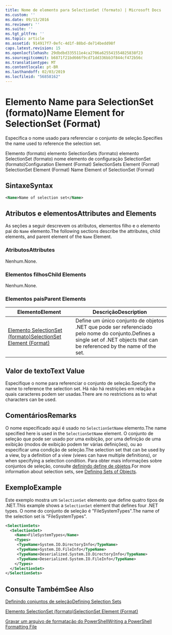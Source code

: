 ```yaml
---
title: Nome de elemento para SelectionSet (formato) | Microsoft Docs
ms.custom: ''
ms.date: 09/13/2016
ms.reviewer: ''
ms.suite: ''
ms.tgt_pltfrm: ''
ms.topic: article
ms.assetid: 914917f7-0efc-4d1f-88bd-de714bedd98f
caps.latest.revision: 15
ms.openlocfilehash: 29dbdbd335511e4ca2706a625541554825838f23
ms.sourcegitcommit: b6871f21bd666f9cd71dd336bb3f844cf472b56c
ms.translationtype: MT
ms.contentlocale: pt-BR
ms.lasthandoff: 02/03/2019
ms.locfileid: "56858162"
---
```

# <a name="name-element-for-selectionset-format"></a><span data-ttu-id="61191-102">Elemento Name para SelectionSet (formato)</span><span class="sxs-lookup"><span data-stu-id="61191-102">Name Element for SelectionSet (Format)</span></span>

<span data-ttu-id="61191-103">Especifica o nome usado para referenciar o conjunto de seleção.</span><span class="sxs-lookup"><span data-stu-id="61191-103">Specifies the name used to reference the selection set.</span></span>

<span data-ttu-id="61191-104">Elemento (formato) elemento SelectionSets (formato) elemento SelectionSet (formato) nome elemento de configuração SelectionSet (formato)</span><span class="sxs-lookup"><span data-stu-id="61191-104">Configuration Element (Format) SelectionSets Element (Format) SelectionSet Element (Format) Name Element of SelectionSet (Format)</span></span>

## <a name="syntax"></a><span data-ttu-id="61191-105">Sintaxe</span><span class="sxs-lookup"><span data-stu-id="61191-105">Syntax</span></span>

```xml
<Name>Name of selection set</Name>
```

## <a name="attributes-and-elements"></a><span data-ttu-id="61191-106">Atributos e elementos</span><span class="sxs-lookup"><span data-stu-id="61191-106">Attributes and Elements</span></span>

<span data-ttu-id="61191-107">As seções a seguir descrevem os atributos, elementos filho e o elemento pai do `Name` elemento.</span><span class="sxs-lookup"><span data-stu-id="61191-107">The following sections describe the attributes, child elements, and parent element of the `Name` Element.</span></span>

### <a name="attributes"></a><span data-ttu-id="61191-108">Atributos</span><span class="sxs-lookup"><span data-stu-id="61191-108">Attributes</span></span>

<span data-ttu-id="61191-109">Nenhum.</span><span class="sxs-lookup"><span data-stu-id="61191-109">None.</span></span>

### <a name="child-elements"></a><span data-ttu-id="61191-110">Elementos filhos</span><span class="sxs-lookup"><span data-stu-id="61191-110">Child Elements</span></span>

<span data-ttu-id="61191-111">Nenhum.</span><span class="sxs-lookup"><span data-stu-id="61191-111">None.</span></span>

### <a name="parent-elements"></a><span data-ttu-id="61191-112">Elementos pais</span><span class="sxs-lookup"><span data-stu-id="61191-112">Parent Elements</span></span>

|<span data-ttu-id="61191-113">Elemento</span><span class="sxs-lookup"><span data-stu-id="61191-113">Element</span></span>|<span data-ttu-id="61191-114">Descrição</span><span class="sxs-lookup"><span data-stu-id="61191-114">Description</span></span>|
|-------------|-----------------|
|[<span data-ttu-id="61191-115">Elemento SelectionSet (formato)</span><span class="sxs-lookup"><span data-stu-id="61191-115">SelectionSet Element (Format)</span></span>](./selectionset-element-format.md)|<span data-ttu-id="61191-116">Define um único conjunto de objetos .NET que pode ser referenciado pelo nome do conjunto.</span><span class="sxs-lookup"><span data-stu-id="61191-116">Defines a single set of .NET objects that can be referenced by the name of the set.</span></span>|

## <a name="text-value"></a><span data-ttu-id="61191-117">Valor de texto</span><span class="sxs-lookup"><span data-stu-id="61191-117">Text Value</span></span>

<span data-ttu-id="61191-118">Especifique o nome para referenciar o conjunto de seleção.</span><span class="sxs-lookup"><span data-stu-id="61191-118">Specify the name to reference the selection set.</span></span> <span data-ttu-id="61191-119">Há não há restrições em relação a quais caracteres podem ser usadas.</span><span class="sxs-lookup"><span data-stu-id="61191-119">There are no restrictions as to what characters can be used.</span></span>

## <a name="remarks"></a><span data-ttu-id="61191-120">Comentários</span><span class="sxs-lookup"><span data-stu-id="61191-120">Remarks</span></span>

<span data-ttu-id="61191-121">O nome especificado aqui é usado no `SelectionSetName` elemento.</span><span class="sxs-lookup"><span data-stu-id="61191-121">The name specified here is used in the `SelectionSetName` element.</span></span> <span data-ttu-id="61191-122">O conjunto de seleção que pode ser usado por uma exibição, por uma definição de uma exibição (modos de exibição podem ter várias definições), ou ao especificar uma condição de seleção.</span><span class="sxs-lookup"><span data-stu-id="61191-122">The selection set that can be used by a view, by a definition of a view (views can have multiple definitions), or when specifying a selection condition.</span></span> <span data-ttu-id="61191-123">Para obter mais informações sobre conjuntos de seleção, consulte [definindo define de objetos](./defining-selection-sets.md).</span><span class="sxs-lookup"><span data-stu-id="61191-123">For more information about selection sets, see [Defining Sets of Objects](./defining-selection-sets.md).</span></span>

## <a name="example"></a><span data-ttu-id="61191-124">Exemplo</span><span class="sxs-lookup"><span data-stu-id="61191-124">Example</span></span>

<span data-ttu-id="61191-125">Este exemplo mostra um `SelectionSet` elemento que define quatro tipos de .NET.</span><span class="sxs-lookup"><span data-stu-id="61191-125">This example shows a `SelectionSet` element that defines four .NET types.</span></span> <span data-ttu-id="61191-126">O nome do conjunto de seleção é "FileSystemTypes".</span><span class="sxs-lookup"><span data-stu-id="61191-126">The name of the selection set is "FileSystemTypes".</span></span>

```xml
<SelectionSets>
  <SelectionSet>
    <Name>FileSystemTypes</Name>
    <Types>
     <TypeName>System.IO.DirectoryInfo</TypeName>
     <TypeName>System.IO.FileInfo</TypeName>
     <TypeName>Deserialized.System.IO.DirectoryInfo</TypeName>
     <TypeName>Deserialized.System.IO.FileInfo</TypeName>
    </Types>
  </SelectionSet>
</SelectionSets>
```

## <a name="see-also"></a><span data-ttu-id="61191-127">Consulte Também</span><span class="sxs-lookup"><span data-stu-id="61191-127">See Also</span></span>

[<span data-ttu-id="61191-128">Definindo conjuntos de seleção</span><span class="sxs-lookup"><span data-stu-id="61191-128">Defining Selection Sets</span></span>](./defining-selection-sets.md)

[<span data-ttu-id="61191-129">Elemento SelectionSet (formato)</span><span class="sxs-lookup"><span data-stu-id="61191-129">SelectionSet Element (Format)</span></span>](./selectionset-element-format.md)

[<span data-ttu-id="61191-130">Gravar um arquivo de formatação do PowerShell</span><span class="sxs-lookup"><span data-stu-id="61191-130">Writing a PowerShell Formatting File</span></span>](./writing-a-powershell-formatting-file.md)
